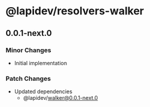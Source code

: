 # @lapidev/resolvers-walker

## 0.0.1-next.0

### Minor Changes

- Initial implementation

### Patch Changes

- Updated dependencies
  - @lapidev/walker@0.0.1-next.0

